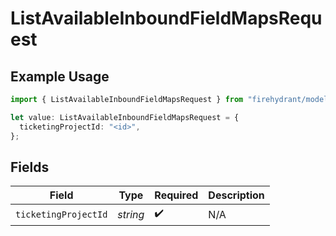 # ListAvailableInboundFieldMapsRequest

## Example Usage

```typescript
import { ListAvailableInboundFieldMapsRequest } from "firehydrant/models/operations";

let value: ListAvailableInboundFieldMapsRequest = {
  ticketingProjectId: "<id>",
};
```

## Fields

| Field                | Type                 | Required             | Description          |
| -------------------- | -------------------- | -------------------- | -------------------- |
| `ticketingProjectId` | *string*             | :heavy_check_mark:   | N/A                  |